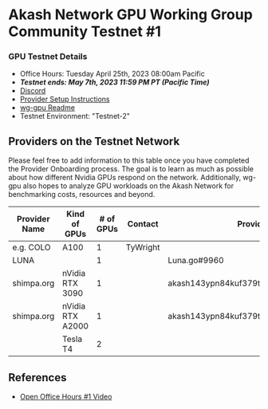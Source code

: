 
# Akash Network GPU Working Group Community Testnet #1

### GPU Testnet Details

- Office Hours: Tuesday April 25th, 2023 08:00am Pacific
- ***Testnet ends: May 7th, 2023 11:59 PM PT (Pacific Time)***
- [Discord](https://discord.com/channels/747885925232672829/1067981460461588480/1097906656060383293)
- [Provider Setup Instructions](https://docs.akash.network/other-resources/experimental/testnet/provider-build-with-gpu)
- [wg-gpu Readme](https://github.com/akash-network/community/blob/main/wg-gpu/README.md)
- Testnet Environment: "Testnet-2"


## Providers on the Testnet Network

Please feel free to add information to this table once you have completed the Provider Onboarding process. The goal is to learn as much as possible about how different Nvidia GPUs respond on the network. Additionally, wg-gpu also hopes to analyze GPU workloads on the Akash Network for benchmarking costs, resources and beyond.

| Provider Name | Kind of GPUs | # of GPUs | Contact | Provider Address
| --- | --- | --- | --- | --- |
| e.g. COLO | A100 | 1 | TyWright | 
| LUNA |  | 1 |  | Luna.go#9960
| shimpa.org | nVidia RTX 3090 | 1 |  | akash143ypn84kuf379tv9wvcxsmamhj83d5pg2rfc8v
| shimpa.org | nVidia RTX A2000 | 1 |  | akash143ypn84kuf379tv9wvcxsmamhj83d5pg2rfc8v
|  | Tesla T4 | 2 |  | 


## References

- [Open Office Hours #1 Video](https://drive.google.com/file/d/1FUsqEd1GVU-23T54LvVRtTZSQ3NP-BvZ/view?usp=share_link)
